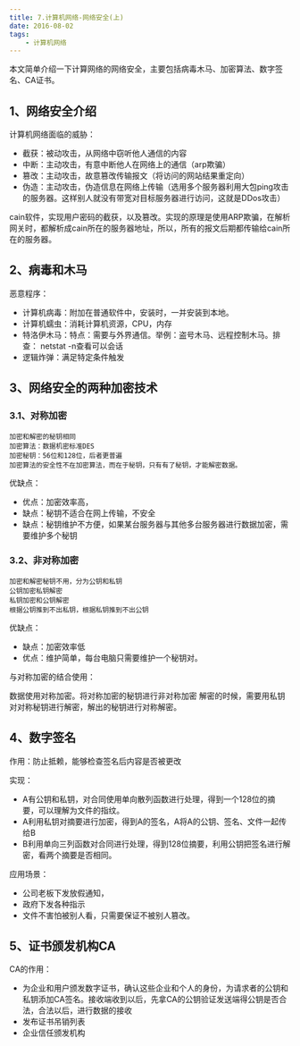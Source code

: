 ```yaml
---
title: 7.计算机网络-网络安全(上)
date: 2016-08-02
tags:
    - 计算机网络
---
```

本文简单介绍一下计算网络的网络安全，主要包括病毒木马、加密算法、数字签名、CA证书。

<!-- more -->

## 1、网络安全介绍

计算机网络面临的威胁：

- 截获：被动攻击，从网络中窃听他人通信的内容
- 中断：主动攻击，有意中断他人在网络上的通信（arp欺骗）
- 篡改：主动攻击，故意篡改传输报文（将访问的网站结果重定向）
- 伪造：主动攻击，伪造信息在网络上传输（选用多个服务器利用大包ping攻击的服务器。这样别人就没有带宽对目标服务器进行访问，这就是DDos攻击）

cain软件，实现用户密码的截获，以及篡改。实现的原理是使用ARP欺骗，在解析网关时，都解析成cain所在的服务器地址，所以，所有的报文后期都传输给cain所在的服务器。

## 2、病毒和木马
恶意程序：

- 计算机病毒：附加在普通软件中，安装时，一并安装到本地。
- 计算机蠕虫：消耗计算机资源，CPU，内存
- 特洛伊木马：特点：需要与外界通信。举例：盗号木马、远程控制木马。排查： netstat -n查看可以会话
- 逻辑炸弹：满足特定条件触发

## 3、网络安全的两种加密技术
### 3.1、对称加密

```
加密和解密的秘钥相同
加密算法：数据机密标准DES
加密秘钥：56位和128位，后者更普遍
加密算法的安全性不在加密算法，而在于秘钥，只有有了秘钥，才能解密数据。
```

优缺点：

- 优点：加密效率高，
- 缺点：秘钥不适合在网上传输，不安全
- 缺点：秘钥维护不方便，如果某台服务器与其他多台服务器进行数据加密，需要维护多个秘钥

### 3.2、非对称加密

```
加密和解密秘钥不用，分为公钥和私钥
公钥加密私钥解密
私钥加密和公钥解密
根据公钥推到不出私钥，根据私钥推到不出公钥
```
优缺点：

- 缺点：加密效率低
- 优点：维护简单，每台电脑只需要维护一个秘钥对。

与对称加密的结合使用：

数据使用对称加密。将对称加密的秘钥进行非对称加密
解密的时候，需要用私钥对对称秘钥进行解密，解出的秘钥进行对称解密。

## 4、数字签名
作用：防止抵赖，能够检查签名后内容是否被更改

实现：

- A有公钥和私钥，对合同使用单向散列函数进行处理，得到一个128位的摘要，可以理解为文件的指纹。
- A利用私钥对摘要进行加密，得到A的签名，A将A的公钥、签名、文件一起传给B
- B利用单向三列函数对合同进行处理，得到128位摘要，利用公钥把签名进行解密，看两个摘要是否相同。

应用场景：

- 公司老板下发放假通知，
- 政府下发各种指示
- 文件不害怕被别人看，只需要保证不被别人篡改。

## 5、证书颁发机构CA
CA的作用：

- 为企业和用户颁发数字证书，确认这些企业和个人的身份，为请求者的公钥和私钥添加CA签名。接收端收到以后，先拿CA的公钥验证发送端得公钥是否合法，合法以后，进行数据的接收
- 发布证书吊销列表
- 企业信任颁发机构
